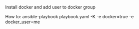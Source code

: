 Install docker and add user to docker group

How to:
ansible-playbook playbook.yaml -K -e docker=true -e docker_user=me
